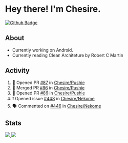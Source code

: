 # Hey there! I'm Chesire.

[![Github Badge](https://img.shields.io/badge/-Github-000?style=flat-square&logo=Github&logoColor=white&link=https://github.com/chesire)](https://github.com/chesire)

## About

<!-- Uses https://github.com/Chesire/natemoo-re -->
* Currently working on Android.
* Currently reading Clean Architeture by Robert C Martin
<!--
* Currently listening to: 
<a href="https://natemoo-re-iirbxe7wf.vercel.app/now-playing?open">
    <img src="https://natemoo-re-iirbxe7wf.vercel.app/now-playing" width="256" height="64" alt="Now Playing">
</a>  
-->

## Activity

<!-- Uses https://github.com/jamesgeorge007/github-activity-readme -->
<!--START_SECTION:activity-->
1. 💪 Opened PR [#87](https://github.com/Chesire/Pushie/pull/87) in [Chesire/Pushie](https://github.com/Chesire/Pushie)
2. 🎉 Merged PR [#86](https://github.com/Chesire/Pushie/pull/86) in [Chesire/Pushie](https://github.com/Chesire/Pushie)
3. 💪 Opened PR [#86](https://github.com/Chesire/Pushie/pull/86) in [Chesire/Pushie](https://github.com/Chesire/Pushie)
4. ❗️ Opened issue [#448](https://github.com/Chesire/Nekome/issues/448) in [Chesire/Nekome](https://github.com/Chesire/Nekome)
5. 🗣 Commented on [#446](https://github.com/Chesire/Nekome/issues/446) in [Chesire/Nekome](https://github.com/Chesire/Nekome)
<!--END_SECTION:activity-->

## Stats

<a href="https://github-readme-stats.vercel.app/api/top-langs/?username=chesire&theme=tokyonight">
    <img src="https://github-readme-stats.vercel.app/api/top-langs/?username=chesire&layout=compact&theme=tokyonight" >
</a>
<a href="https://github-readme-stats.vercel.app/api?username=chesire&show_icons=true&theme=tokyonight">
    <img src="https://github-readme-stats.vercel.app/api?username=chesire&show_icons=true&theme=tokyonight" >
</a>  
